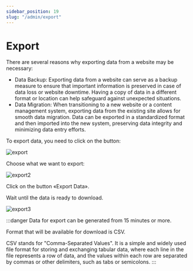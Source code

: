 ```yaml
---
sidebar_position: 19
slug: "/admin/export"
---
```


# Export

There are several reasons why exporting data from a website may be necessary:

- Data Backup: Exporting data from a website can serve as a backup measure to ensure that important information is preserved in case of data loss or website downtime. Having a copy of data in a different format or location can help safeguard against unexpected situations.
- Data Migration: When transitioning to a new website or a content management system, exporting data from the existing site allows for smooth data migration. Data can be exported in a standardized format and then imported into the new system, preserving data integrity and minimizing data entry efforts.

To export data, you need to click on the button:

![export](/img/export.png)

Choose what we want to export:

![export2](/img/export2.png)

Click on the button «Export Data».

Wait until the data is ready to download.

![export3](/img/export3.png)

:::danger
Data for export can be generated from 15 minutes or more.

Format that will be available for download is CSV.

CSV stands for "Comma-Separated Values". It is a simple and widely used file format for storing and exchanging tabular data, where each line in the file represents a row of data, and the values within each row are separated by commas or other delimiters, such as tabs or semicolons.
:::
